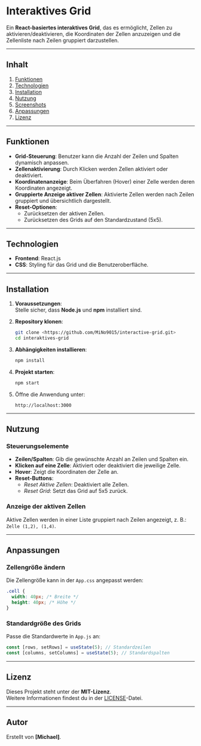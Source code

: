 # **Interaktives Grid**

Ein **React-basiertes interaktives Grid**, das es ermöglicht, Zellen zu aktivieren/deaktivieren, die Koordinaten der Zellen anzuzeigen und die Zellenliste nach Zeilen gruppiert darzustellen.

---

## **Inhalt**
1. [Funktionen](#funktionen)
2. [Technologien](#technologien)
3. [Installation](#installation)
4. [Nutzung](#nutzung)
5. [Screenshots](#screenshots)
6. [Anpassungen](#anpassungen)
7. [Lizenz](#lizenz)

---

## **Funktionen**
- **Grid-Steuerung**: Benutzer kann die Anzahl der Zeilen und Spalten dynamisch anpassen.
- **Zellenaktivierung**: Durch Klicken werden Zellen aktiviert oder deaktiviert.
- **Koordinatenanzeige**: Beim Überfahren (Hover) einer Zelle werden deren Koordinaten angezeigt.
- **Gruppierte Anzeige aktiver Zellen**: Aktivierte Zellen werden nach Zeilen gruppiert und übersichtlich dargestellt.
- **Reset-Optionen**: 
   - Zurücksetzen der aktiven Zellen.
   - Zurücksetzen des Grids auf den Standardzustand (5x5).

---

## **Technologien**
- **Frontend**: React.js
- **CSS**: Styling für das Grid und die Benutzeroberfläche.

---

## **Installation**

1. **Voraussetzungen**:  
   Stelle sicher, dass **Node.js** und **npm** installiert sind.

2. **Repository klonen**:
   ```bash
   git clone <https://github.com/MiNo9015/interactive-grid.git>
   cd interaktives-grid
   ```

3. **Abhängigkeiten installieren**:
   ```bash
   npm install
   ```

4. **Projekt starten**:
   ```bash
   npm start
   ```

5. Öffne die Anwendung unter:  
   ```
   http://localhost:3000
   ```

---

## **Nutzung**

### **Steuerungselemente**
- **Zeilen/Spalten**: Gib die gewünschte Anzahl an Zeilen und Spalten ein.
- **Klicken auf eine Zelle**: Aktiviert oder deaktiviert die jeweilige Zelle.
- **Hover**: Zeigt die Koordinaten der Zelle an.
- **Reset-Buttons**:
   - *Reset Aktive Zellen*: Deaktiviert alle Zellen.
   - *Reset Grid*: Setzt das Grid auf 5x5 zurück.

### **Anzeige der aktiven Zellen**
Aktive Zellen werden in einer Liste gruppiert nach Zeilen angezeigt, z. B.:  
`Zelle (1,2), (1,4)`.

---


## **Anpassungen**

### **Zellengröße ändern**
Die Zellengröße kann in der `App.css` angepasst werden:
```css
.cell {
  width: 40px; /* Breite */
  height: 40px; /* Höhe */
}
```

### **Standardgröße des Grids**
Passe die Standardwerte in `App.js` an:
```javascript
const [rows, setRows] = useState(5); // Standardzeilen
const [columns, setColumns] = useState(5); // Standardspalten
```

---

## **Lizenz**
Dieses Projekt steht unter der **MIT-Lizenz**.  
Weitere Informationen findest du in der [LICENSE](LICENSE)-Datei.

---

## **Autor**
Erstellt von **[Michael]**.  
